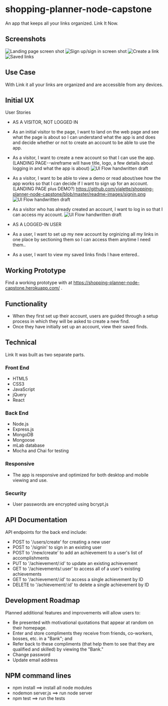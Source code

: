# shopping-planner-node-capstone

An app that keeps all your links organized. Link It Now.

## Screenshots
![Landing page screen shot](https://github.com/yjalette/shopping-planner-node-capstone/blob/master/readme-images/home-page-screen-sh.png)
![Sign up/sign in screen shot](https://github.com/yjalette/shopping-planner-node-capstone/blob/master/readme-images/home-page-screen-full-sh.png)
![Create a link](https://github.com/yjalette/shopping-planner-node-capstone/blob/master/readme-images/create-a-link-screen-sh.png)
![Saved links](https://github.com/yjalette/shopping-planner-node-capstone/blob/master/readme-images/saved-links-screen-sh.png)

## Use Case
With Link it all your links are organized and are accessible from any devices.

## Initial UX
User Stories
* AS A VISITOR, NOT LOGGED IN

* As an initial visitor to the page, I want to land on the web page and see what the page is about so I can understand what the app is and does and decide whether or not to create an account to be able to use the app.
* As a visitor, I want to create a new account so that I can use the app.
(LANDING PAGE--wireframe will have title, logo, a few details about logging in and what the app is about)
![UI Flow handwritten draft](https://github.com/yjalette/shopping-planner-node-capstone/blob/master/readme-images/index-screenshot.JPEG)

* As a visitor, I want to be able to view a demo or read about/see how the app works so that I can decide if I want to sign up for an account. (LANDING PAGE plus DEMO?)
https://github.com/yjalette/shopping-planner-node-capstone/blob/master/readme-images/signin.png
![UI Flow handwritten draft](https://github.com/yjalette/shopping-planner-node-capstone/blob/master/readme-images/signup.png)
* As a visitor who has already created an account, I want to log in so that I can access my account.
![UI Flow handwritten draft](https://github.com/yjalette/shopping-planner-node-capstone/blob/master/readme-images/signin.png)
* AS A LOGGED-IN USER
* As a user, I want to set up my new account by orginizing all my links in one place by sectioning them so I can access them anytime I need them..
* As a user, I want to view my saved links finds I have entered..

## Working Prototype
Find a working prototype with at https://shopping-planner-node-capstone.herokuapp.com/ .

## Functionality
* When they first set up their account, users are guided through a setup process in which they will be asked to create a new find.
* Once they have initially set up an account, view their saved finds.

## Technical
Link It was built as two separate parts.

### Front End

* HTML5
* CSS3
* JavaScript
* jQuery
* React

### Back End

* Node.js
* Express.js
* MongoDB
* Mongoose
* mLab database
* Mocha and Chai for testing

### Responsive
* The app is responsive and optimized for both desktop and mobile viewing and use.

### Security
* User passwords are encrypted using bcrypt.js


## API Documentation
API endpoints for the back end include:
* POST to '/users/create' for creating a new user
* POST to '/signin' to sign in an existing user
* POST to '/new/create' to add an achievement to a user's list of accomplishments
* PUT to '/achievement/:id' to update an existing achievement
* GET to '/achievements/:user' to access all of a user's existing achievements
* GET to '/achievement/:id' to access a single achievement by ID
* DELETE to '/achievement/:id' to delete a single achievement by ID

## Development Roadmap
Planned additional features and improvements will allow users to:
* Be presented with motivational quotations that appear at random on their homepage.
* Enter and store compliments they receive from friends, co-workers, bosses, etc. in a "Bank"; and
* Refer back to these compliments (that help them to see that they are qualified and skilled) by viewing the "Bank."
* Change password
* Update email address

## NPM command lines
* npm install ==> install all node modules
* nodemon server.js ==> run node server
* npm test ==> run the tests
